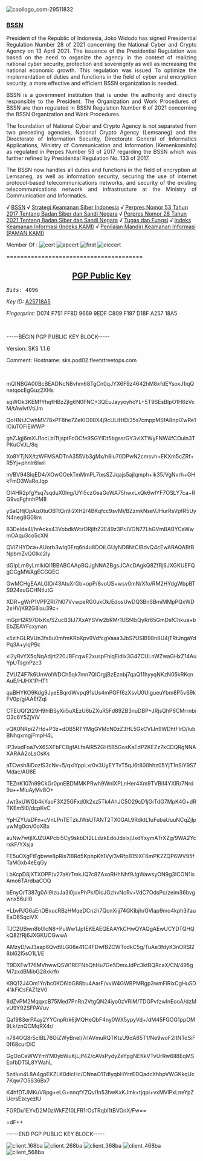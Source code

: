 ![coollogo_com-29511832](https://github.com/gg2774/gg2774/assets/135232724/4697725b-a265-4b4c-91fe-599b04ca5f44)


<h3><a href="#"><b>BSSN</b></a></h3>


<p style="text-align: justify">President of the Republic of Indonesia, Joko Widodo has signed Presidential Regulation Number 28 of 2021 concerning the National Cyber and Crypto Agency on 13 April 2021. The issuance of the Presidential Regulation was based on the need to organize the agency in the context of realizing national cyber security, protection and sovereignty as well as increasing the national economic growth. This regulation was issued To optimize the implementation of duties and functions in the field of cyber and encryption security, a more effective and efficient BSSN organization is needed.</p>

<p style="text-align: justify">BSSN is a government institution that is under the authority and directly responsible to the President. The Organization and Work Procedures of BSSN are then regulated in BSSN Regulation Number 6 of 2021 concerning the BSSN Organization and Work Procedures.</p>

<p style="text-align: justify">The foundation of National Cyber and Crypto Agency is not separated from two preceding agencies, National Crypto Agency (Lemsaneg)  and the Directorate of Information Security, Directorate General of Informatics Applications, Ministry of Communication and Information (Kemenkominfo) as regulated in Perpes Number 53 of 2017 regarding the BSSN which was further refined by Presidential Regulation No. 133 of 2017.</p>

<p style="text-align: justify">The BSSN now handles all duties and functions in the field of encryption at Lemsaneg, as well as information security, securing the use of internet protocol-based telecommunications networks, and security of the existing telecommunications network and infrastructure at the Ministry of Communication and Informatics.</p>

√ <a href="https://bssn.go.id/">BSSN</a>
√ <a href="../halaman/tentang/pengantar-strategi-keamanan-siber-indonesia.html">Strategi Keamanan Siber Indonesia</a> 
√ <a href="../halaman/tentang/perpres-nomor-53-tahun-2017-tentang-badan-siber-dan-sandi-negara.html">Perpres Nomor 53 Tahun 2017 Tentang Badan Siber dan Sandi Negara</a> 
√ <a href="../halaman/tentang/perpres-nomor-28-tahun-2021-tentang-badan-siber-dan-sandi-negara.html">Perpres Nomor 28 Tahun 2021 Tentang Badan Siber dan Sandi Negara</a> 
√ <a href="../halaman/tentang/tugas-dan-fungsi-bssn.html">Tugas dan Fungsi</a> 
√ <a href="https://bssn.go.id/indeks-kami/">Indeks Keamanan Informasi (Indeks KAMI)</a> 
√ <a href="https://bssn.go.id/paman-kami/">Penilaian Mandiri Keamanan Informasi (PAMAN KAMI)</a>

Member Of :
![cert](https://github.com/gg2774/gg2774/assets/135232724/665bdc54-fad8-4ddb-8737-982aa1b08696)
![apcert](https://github.com/gg2774/gg2774/assets/135232724/e8a54cf8-b535-4aff-983e-93f7af504fcb)
![first](https://github.com/gg2774/gg2774/assets/135232724/c0316578-330b-47f4-b5fe-cb3d216fd675)
![oiccert](https://github.com/gg2774/gg2774/135232724/f300d67e-df92-4272-bc34-fa32d5521fc1)

=======================================
  <!-- BEGIN LEFT SIDEBAR -->            
  <div class="span12 blog-item margin-bottom-40" style="text-align:justify;">
       	<center><h2><b><a href="#">PGP Public Key</a></b></h2></center>
    <p></p><pre><em>Bits: </em>4096</pre>

<p><em>Key ID: </em><a href="https://pgp.mit.edu/pks/lookup?op=get&amp;search=0xF197D18FA25718A5">A25718A5</a></p>

<p><em>Fingerprint: </em>D074 F751 FF8D 9669 9EDF C809 F197 D18F A257 18A5</p>

<p>&nbsp;</p>

<p>-----BEGIN PGP PUBLIC KEY BLOCK-----</p>

<p>Version: SKS 1.1.6</p>

<p>Comment: Hostname: sks.pod02.fleetstreetops.com</p>
<p>&nbsp;</p>
<p>mQINBGA00BcBEADNcN8vhm68TgCn0qJYX6F9z4642hM8xfdEYsoxJ1iqQnetqocEgGuz2XHs</p>
<p>sqWOk3KEMfYhqfHBzZjIg6N0FNC+3QEuJayyoyhoYL+5T9SEsBIpO1H6zVcM/tAwIvtVtiJm</p>
<p>QoHNtJCwhMV78xPF8he7ZeKIO98X4j9cULlHtDi35s7cmppMSfA8nplZwRe1ICiuTOFiEWWP</p>
<p>ghZJgj6mXU1ocLblTtjsptFcOCfe9SGYIDt5bgssrGY3vIXTWyFNW4fCOuln3TPKuCVJL/8q</p>
<p>Xo8YTjNX/tzWFMSADTnA355Vb3gMx/h8iu70DPwN2cmsvh+EKXm5cZRf+R5Yj+phnlr6Iwil</p>
<p>m/BV94SlqED4/XOwOOekTmMmPL7ixsSZJqajs5ajIqmph+ik35/VgNvrh+GHkFmD3WaRoJqp</p>
<p>OI4HR2pfgYsq7sqduX0lng/UYl5czOsaGoWA75hwxLxQk6wIYF7OSLY7ca+RG9vqFghnhPM8</p>
<p>ySaQHjOpAiz0tuOBTtQn9i2XH2/4BKqfcc9svMi/BZzmkNseVJHurRsVpfR5UyN4neg8G08m</p>
<p>83Delda4l/hrAokx43VobdkWtzDRjlfrZ2E49z3PrJVON77LhGVmBABYCaWwmOAqu3co5cXN</p>
<p>QViZHYDca+AUorb3wlq0Erq6n4u8DOiLGUyND8NtCIBdvQ4cEwARAQABtBNpbmZvQGlkc2ly</p>
<p>dGlpLm9yLmlkiQI1BBABCAApBQJgNNAZBgsJCAcDAgkQ8ZfRj6JXGKUEFQgCCgMWAgECGQEC</p>
<p>GwMCHgEAALGlD/43AtuXrGb+opP/8voUS+wsv0mN/Xfo/RM2HYdgWbpBTS924xuGCHNtlutG</p>
<p>XDR+gWrP1VPPZRI7N07VvwpeRG0ukOk/EdosUwDQ3BnSBmiMMpPQxWD2sHVjK92G8iau39c+</p>
<p>mGpH2R97DlxKx/SZucB3IJ7XxAYSVw2bRMr1USf4bQyRr65GmDsfChkua+bEbZEAYFcxynan</p>
<p>x5zihGLRVUn3fs8u0mfmKRbXpv9VdfcgVaaa3JbS7USIB98n8U4jTRtJngaYdPq3A+ylqPBc</p>
<p>xI2yRvYX5qNqAdjrt220JBFcqwE2xuspFhlqEidIx3G4ZCULnWZwaGHxZ14AuYpUTsgnPzc3</p>
<p>ZVUZ4F7k6UmVolWDCh5qk7mn7QIOrgjBzEznbj7qaQ11hyyqNKzN05kRKcnAuE/HJHX1PHT1</p>
<p>quBHYKO9Kdg9JyeEBqrdWvpq91sUs4mPGFf6zXsvU0UIgueuYbm8P5vS9kFV0p/giAAEfZqI</p>
<p>CTEUQf2t29H9hlBSyXii5uXEzU6bZXuR5Fd89ZB3nuDBP+JRjsQhP6CMrrnbiO3c6Y5ZjViV</p>
<p>vQK0NRpi27Hd+P3z+dDB5RTYMgGVMcN0zZ3HL5GkCVIJn9WDhtFIrD/IubBNhqxmgjFmpH4L</p>
<p>IP3vudFoa7vX6SXFbFC8gfALfaAlR52GH5B5GosKaEdP2KEZz7kCDQRgNNAXARAA2oLsOsKs</p>
<p>aTCwsh8iDozlS3cNv+5/qxiYppLxr0v3UyEYTvT5qJ6t800hhz05YjT1nSlY9S7Mdac/AU8E</p>
<p>TEZnK107n99CkGr0pnEBDMMKPRwh9WnIXPLnHer4Xm9TVBif4YXlR/7Nrd9u++MluAyMv8O+</p>
<p>Jwt3xUWGb4kYaoF3X25GFxd0k2xz5Tk4AhJC5O29cD1jGrTdG7MpK4G+dRTKEm5l0/dcpKvC</p>
<p>YpHZYUaDFn+cVnLPnTETzkJWsUTANT2TX0GAL9RdktL1uFubaUuuNCqZjIpuwMg0cn/0oXBx</p>
<p>auNw7wtjlXJZUAPcbi5Cy9skbDt2LLdzkEdoJdxIx/JxdYxymATrXZg/9WA2YcrxkF/YXsja</p>
<p>FE5uOXgFtFgbww8pRis7I8Rd5KphpKh1Vy/3vRfpB15lXF6mPK2ZQP6WV95fTaMGxb4eEqGy</p>
<p>LbKcpD8jXTXOPP/v27aKrTmkJQ7c8ZAxoRHhNhf9JgWawsyON9g3ICON1isAmo6TArdbaCOQ</p>
<p>bEnyOrT387g0Al9lzuJa3l0juvPhPk/DlcJGzhvNcRv+VdC7OdsPc/zeim36bvgwnx56uli0</p>
<p>+LbvPJG6aEnDBvucRBzHMqeDCnzh7QcnXiij74GKIbjh/GVlap9mo4kph3ifauEaO6SqciVX</p>
<p>TJC2UBwn8b0lcN8+PuWw1JpfEKEAEQEAAYkCHwQYAQgAEwUCYDTQHQkQ8ZfRj6JXGKUCGwwA</p>
<p>AMzyD/wJ3aap6Qvd9LG08e41C4FDwfBZCWTodkC5g/TuAe3fdyK3nORSl28bl62I5sO1L1/E</p>
<p>T9DXFwT76MVhwwQSW1REFNbQhHu7Ge5DmxJdPc3ktBQRcaX/CN/495gM7zxdBMibG28xkrfn</p>
<p>K8Q12J4Om1Yr/bc0KO6IbG88bu4AarF/vvW4GWBPMRgp3wmFiRixCgHuSD41kFiCsFAZ1zV0</p>
<p>8dZvPM2MqqxcB75Med7PnRn2VtgQN24iyo0zVRiM/TDGPvfzwlnEooA/dzMvU9Y92SFPAVuv</p>
<p>Qa1983erPAay2YYCnpR/k6jMQHeQbF4ny0WX5ypyVd+/dM45FGOG1ppOM9Lk/znQCMqRX4r/</p>
<p>n784OQ8r5cIBL76OiZWyBneI/7rlAVmuRQTKtzU9dA65T1/Ne9woF2ItNTdSiF0f68curDiC</p>
<p>GgOoCeWWYmYM0ybWuKjLjIf4Z/cAVsPydyZeYpgNEKkVTvUrRw6II8EqMSEofbDT5L8YWahL</p>
<p>5zdlun4L8A4gpEKZLK0dicHc/ONnaO1TdIyqbHYrzEDQadcXhbpVWGKkqUc7Kqw7O5S36Bx7</p>
<p>K4hfDTJMKuV8pg+eLG+nnqfYZQvl1n53hwKxKJmk+tjqpi+vxMVlPxLneYpZUcrsEzcyezIU</p>
<p>FGRDu1EYvD2M0zWkFZ10LFR1rOsTRqbI1tBVGnX/Fw==</p>
<p>=dF++</p>
<p>-----END PGP PUBLIC KEY BLOCK-----</p>
<p></p>
			</div>
	<!-- END LEFT SIDEBAR -->         
</div>

![client_168ba](https://github.com/gg2774/gg2774/assets/135232724/7dd6317f-005d-49c2-b5f8-f3bde01932ac)
![client_268ba](https://github.com/gg2774/gg2774/assets/135232724/407471cc-1561-410b-8796-cc261aaef3e4)
![client_368ba](https://github.com/gg2774/gg2774/assets/135232724/e194fc03-1c07-4cec-9fef-83a5cad2a369)
![client_468ba](https://github.com/gg2774/gg2774/assets/135232724/70df2639-096f-4912-a36d-c14e41e57437)
![client_568ba](https://github.com/gg2774/gg2774/assets/135232724/545e6bff-36ac-42ff-95d1-a11a18052c18)
